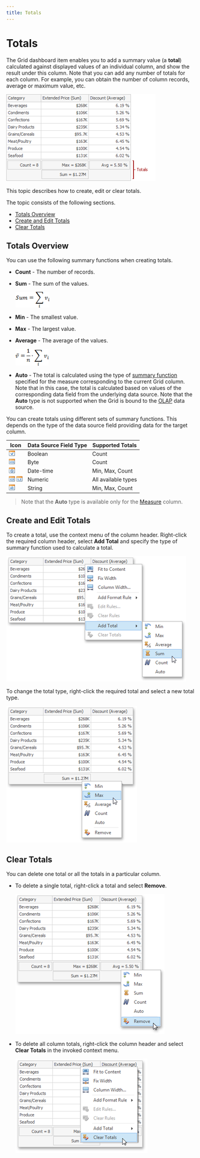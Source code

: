 ```yaml
---
title: Totals
---
```

# Totals
The Grid dashboard item enables you to add a summary value (a **total**) calculated against displayed values of an individual column, and show the result under this column. Note that you can add any number of totals for each column. For example, you can obtain the number of column records, average or maximum value, etc.

![Dashboard-Grid-Totals-Main](../../../../images/img120084.png)

This topic describes how to create, edit or clear totals.

The topic consists of the following sections.
* [Totals Overview](#overview)
* [Create and Edit Totals](#create)
* [Clear Totals](#clear)

<a name="overview"/>

## Totals Overview
You can use the following summary functions when creating totals.
* **Count** - The number of records.
* **Sum** - The sum of the values.
	
	![func_sum](../../../../images/img4460.png)
* **Min** - The smallest value.
* **Max** - The largest value.
* **Average** - The average of the values.
	
	![func_average](../../../../images/img4457.png)
* **Auto** - The total is calculated using the type of [summary function](../../data-shaping/summarization.md) specified for the measure corresponding to the current Grid column. Note that in this case, the total is calculated based on values of the corresponding data field from the underlying data source. Note that the **Auto** type is not supported when the Grid is bound to the [OLAP](../../providing-data/connecting-to-olap-cubes.md) data source.

You can create totals using different sets of summary functions. This depends on the type of the data source field providing data for the target column.

| Icon | Data Source Field Type | Supported Totals |
|---|---|---|
| ![field-list-icon-boolean](../../../../images/img18791.png) | Boolean | Count |
| ![field-list-icon-byte](../../../../images/img18792.png) | Byte | Count |
| ![field-list-icon-date-time](../../../../images/img18795.png) | Date-time | Min, Max, Count |
| ![field-list-icon-number](../../../../images/img18796.png) ![UIElements_DataSourceBrowser_FieldListIconNumericFloat](../../../../images/img20881.png) | Numeric | All available types |
| ![field-list-icon-string](../../../../images/img18798.png) | String | Min, Max, Count |

> Note that the **Auto** type is available only for the [Measure](columns/measure-column.md) column.

<a name="create"/>

## Create and Edit Totals
To create a total, use the context menu of the column header. Right-click the required column header, select **Add Total** and specify the type of summary function used to calculate a total.

![Dashboard-Grid-Totals-AddTotal](../../../../images/img120080.png)

To change the total type, right-click the required total and select a new total type.

![Dashboard-Grid-Totals-ChangeTotalType](../../../../images/img120104.png)

<a name="clear"/>

## Clear Totals
You can delete one total or all the totals in a particular column.
* To delete a single total, right-click a total and select **Remove**.
	
	![Dashboard-Grid-Totals-DeleteOneTotal](../../../../images/img120107.png)
* To delete all column totals, right-click the column header and select **Clear Totals** in the invoked context menu.
	
	![Dashboard-Grid-Totals-ClearTotals](../../../../images/img120106.png)